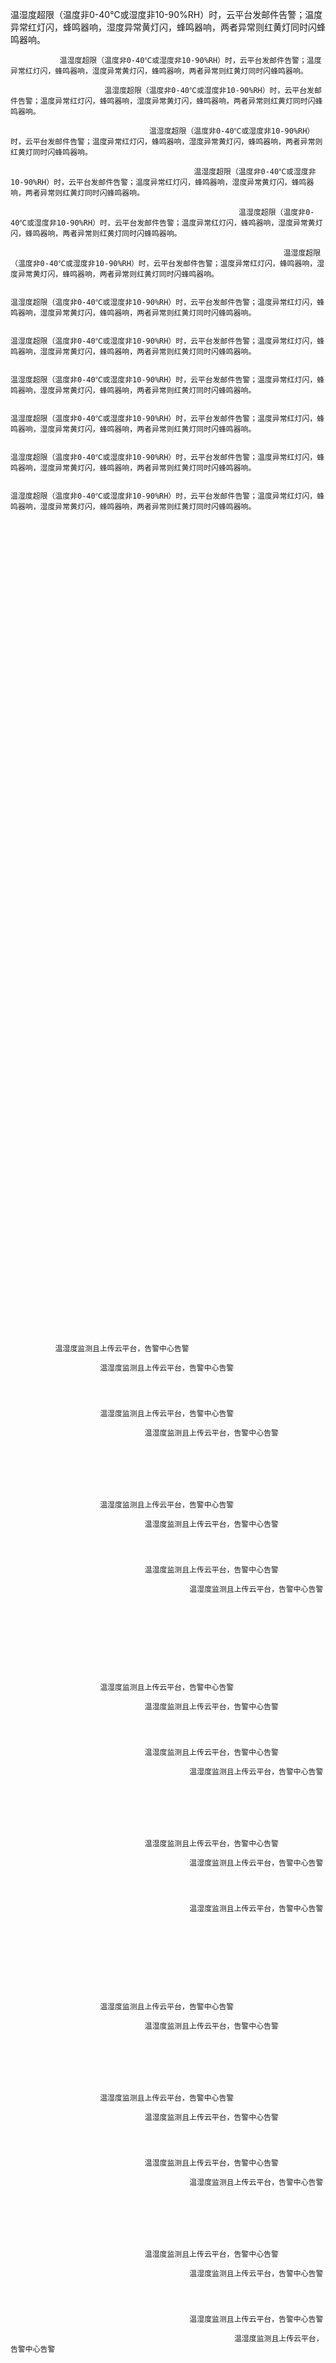  温湿度超限（温度非0-40℃或湿度非10-90%RH）时，云平台发邮件告警；温度异常红灯闪，蜂鸣器响，湿度异常黄灯闪，蜂鸣器响，两者异常则红黄灯同时闪蜂鸣器响。
            
               温湿度超限（温度非0-40℃或湿度非10-90%RH）时，云平台发邮件告警；温度异常红灯闪，蜂鸣器响，湿度异常黄灯闪，蜂鸣器响，两者异常则红黄灯同时闪蜂鸣器响。
            
                         温湿度超限（温度非0-40℃或湿度非10-90%RH）时，云平台发邮件告警；温度异常红灯闪，蜂鸣器响，湿度异常黄灯闪，蜂鸣器响，两者异常则红黄灯同时闪蜂鸣器响。
            
                                   温湿度超限（温度非0-40℃或湿度非10-90%RH）时，云平台发邮件告警；温度异常红灯闪，蜂鸣器响，湿度异常黄灯闪，蜂鸣器响，两者异常则红黄灯同时闪蜂鸣器响。
            
                                             温湿度超限（温度非0-40℃或湿度非10-90%RH）时，云平台发邮件告警；温度异常红灯闪，蜂鸣器响，湿度异常黄灯闪，蜂鸣器响，两者异常则红黄灯同时闪蜂鸣器响。
            
                                                       温湿度超限（温度非0-40℃或湿度非10-90%RH）时，云平台发邮件告警；温度异常红灯闪，蜂鸣器响，湿度异常黄灯闪，蜂鸣器响，两者异常则红黄灯同时闪蜂鸣器响。
            
                                                                 温湿度超限（温度非0-40℃或湿度非10-90%RH）时，云平台发邮件告警；温度异常红灯闪，蜂鸣器响，湿度异常黄灯闪，蜂鸣器响，两者异常则红黄灯同时闪蜂鸣器响。
            
                                                                           温湿度超限（温度非0-40℃或湿度非10-90%RH）时，云平台发邮件告警；温度异常红灯闪，蜂鸣器响，湿度异常黄灯闪，蜂鸣器响，两者异常则红黄灯同时闪蜂鸣器响。
            
                                                                                     温湿度超限（温度非0-40℃或湿度非10-90%RH）时，云平台发邮件告警；温度异常红灯闪，蜂鸣器响，湿度异常黄灯闪，蜂鸣器响，两者异常则红黄灯同时闪蜂鸣器响。
            
                                                                                               温湿度超限（温度非0-40℃或湿度非10-90%RH）时，云平台发邮件告警；温度异常红灯闪，蜂鸣器响，湿度异常黄灯闪，蜂鸣器响，两者异常则红黄灯同时闪蜂鸣器响。
            
                                                                                                         温湿度超限（温度非0-40℃或湿度非10-90%RH）时，云平台发邮件告警；温度异常红灯闪，蜂鸣器响，湿度异常黄灯闪，蜂鸣器响，两者异常则红黄灯同时闪蜂鸣器响。
            
                                                                                                                   温湿度超限（温度非0-40℃或湿度非10-90%RH）时，云平台发邮件告警；温度异常红灯闪，蜂鸣器响，湿度异常黄灯闪，蜂鸣器响，两者异常则红黄灯同时闪蜂鸣器响。
            
                                                                                                                             温湿度超限（温度非0-40℃或湿度非10-90%RH）时，云平台发邮件告警；温度异常红灯闪，蜂鸣器响，湿度异常黄灯闪，蜂鸣器响，两者异常则红黄灯同时闪蜂鸣器响。
            
            
          
            
            
          
            
            
          
            
            
          
            
            
          
            
            
          
            
            
          
            
            
          
            
            
          
            
            
          
            
            
          
            
            
          
          
            
            
          
            
            
          
            
            
          
            
            
          
            
            
          
            
            
          
            
            
          
            
            
          
            
            
          
            
            
          
            
            
          
            
            
          
            
            
          
            
            
          
            
            
          
            
            
          
            
            
          
            
            
          
            
            
          
            
              温湿度监测且上传云平台，告警中心告警
            
                        温湿度监测且上传云平台，告警中心告警
            
            
          
            
                        温湿度监测且上传云平台，告警中心告警
            
                                  温湿度监测且上传云平台，告警中心告警
            
            
          
            
            
          
            
                        温湿度监测且上传云平台，告警中心告警
            
                                  温湿度监测且上传云平台，告警中心告警
            
            
          
            
                                  温湿度监测且上传云平台，告警中心告警
            
                                            温湿度监测且上传云平台，告警中心告警
            
            
          
            
            
          
            
            
          
            
                        温湿度监测且上传云平台，告警中心告警
            
                                  温湿度监测且上传云平台，告警中心告警
            
            
          
            
                                  温湿度监测且上传云平台，告警中心告警
            
                                            温湿度监测且上传云平台，告警中心告警
            
            
          
            
            
          
            
                                  温湿度监测且上传云平台，告警中心告警
            
                                            温湿度监测且上传云平台，告警中心告警
            
            
          
            
                                            温湿度监测且上传云平台，告警中心告警
            
            
          
            
            
          
            
            
          
            
                        温湿度监测且上传云平台，告警中心告警
            
                                  温湿度监测且上传云平台，告警中心告警
            
            
          
            
            
          
            
                        温湿度监测且上传云平台，告警中心告警
            
                                  温湿度监测且上传云平台，告警中心告警
            
            
          
            
                                  温湿度监测且上传云平台，告警中心告警
            
                                            温湿度监测且上传云平台，告警中心告警
            
            
          
            
            
          
            
                                  温湿度监测且上传云平台，告警中心告警
            
                                            温湿度监测且上传云平台，告警中心告警
            
            
          
            
                                            温湿度监测且上传云平台，告警中心告警
            
                                                      温湿度监测且上传云平台，告警中心告警
            
            
          
            
            
          
            
            
          
            
            
          
            
                        温湿度监测且上传云平台，告警中心告警
            
                                  温湿度监测且上传云平台，告警中心告警
            
            
          
            
                                  温湿度监测且上传云平台，告警中心告警
            
                                            温湿度监测且上传云平台，告警中心告警
            
            
          
            
            
          
            
            
          
            
                        温湿度监测且上传云平台，告警中心告警
            
                                  温湿度监测且上传云平台，告警中心告警
            
            
          
            
                                  温湿度监测且上传云平台，告警中心告警
            
                                            温湿度监测且上传云平台，告警中心告警
            
            
          
            
            
          
            
                                  温湿度监测且上传云平台，告警中心告警
            
                                            温湿度监测且上传云平台，告警中心告警
            
            
          
            
                                            温湿度监测且上传云平台，告警中心告警
            
                                                      温湿度监测且上传云平台，告警中心告警
            
            
          
            
            
          
            
                                            温湿度监测且上传云平台，告警中心告警
            
                                                      温湿度监测且上传云平台，告警中心告警
            
            
          
            
                                                      温湿度监测且上传云平台，告警中心告警
            
                                                                温湿度监测且上传云平台，告警中心告警
            
            
          
            
            
          
            
            
          
            
            
          
            
            
          
            
                        温湿度监测且上传云平台，告警中心告警
            
                                  温湿度监测且上传云平台，告警中心告警
            
            
          
            
                                  温湿度监测且上传云平台，告警中心告警
            
                                            温湿度监测且上传云平台，告警中心告警
            
            
          
            
            
          
            
                                  温湿度监测且上传云平台，告警中心告警
            
                                            温湿度监测且上传云平台，告警中心告警
            
            
          
            
                                            温湿度监测且上传云平台，告警中心告警
            
                                                      温湿度监测且上传云平台，告警中心告警
            
            
          
            
            
          
            
            
          
            
                                  温湿度监测且上传云平台，告警中心告警
            
                                            温湿度监测且上传云平台，告警中心告警
            
            
          
            
                                            温湿度监测且上传云平台，告警中心告警
            
                                                      温湿度监测且上传云平台，告警中心告警
            
            
          
            
            
          
            
                                            温湿度监测且上传云平台，告警中心告警
            
                                                      温湿度监测且上传云平台，告警中心告警
            
            
          
            
                                                      温湿度监测且上传云平台，告警中心告警
            
                                                                温湿度监测且上传云平台，告警中心告警
            
            
          
            
            
          
            
            
          
            
            
          
            
            
          
            
            
          
